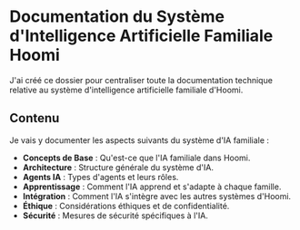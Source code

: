 # Documentation du Système d'Intelligence Artificielle Familiale Hoomi

J'ai créé ce dossier pour centraliser toute la documentation technique relative au système d'intelligence artificielle familiale d'Hoomi.

## Contenu

Je vais y documenter les aspects suivants du système d'IA familiale :

- **Concepts de Base** : Qu'est-ce que l'IA familiale dans Hoomi.
- **Architecture** : Structure générale du système d'IA.
- **Agents IA** : Types d'agents et leurs rôles.
- **Apprentissage** : Comment l'IA apprend et s'adapte à chaque famille.
- **Intégration** : Comment l'IA s'intègre avec les autres systèmes d'Hoomi.
- **Éthique** : Considérations éthiques et de confidentialité.
- **Sécurité** : Mesures de sécurité spécifiques à l'IA.